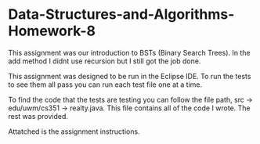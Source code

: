 # Data-Structures-and-Algorithms-Homework-8

This assignment was our introduction to BSTs (Binary Search Trees). In the add method I didnt use recursion but I still got the job done. 

This assignment was designed to be run in the Eclipse IDE. To run the tests to see them all pass you can run each test file one at a time. 

To find the code that the tests are testing you can follow the file path, src -> edu/uwm/cs351 -> realty.java. This file contains all of the code I wrote. The rest was provided. 

Attatched is the assignment instructions.
